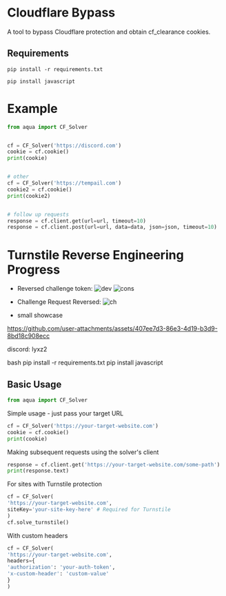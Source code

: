 # Cloudflare Bypass

A tool to bypass Cloudflare protection and obtain cf_clearance cookies.

## Requirements
```
pip install -r requirements.txt
```
```
pip install javascript
```

# Example
```python
from aqua import CF_Solver


cf = CF_Solver('https://discord.com')
cookie = cf.cookie()
print(cookie)


# other
cf = CF_Solver('https://tempail.com')
cookie2 = cf.cookie()
print(cookie2)


# follow up requests
response = cf.client.get(url=url, timeout=10)
response = cf.client.post(url=url, data=data, json=json, timeout=10)

```

# Turnstile Reverse Engineering Progress
- Reversed challenge token:
![dev](https://github.com/LOBYXLYX/Cloudflare-Bypass/blob/main/images/20241107_171954.jpg)
![cons](https://github.com/LOBYXLYX/Cloudflare-Bypass/blob/main/images/20241107_172047.jpg)

- Challenge Request Reversed:
![ch](https://github.com/LOBYXLYX/Cloudflare-Bypass/blob/main/images/20241126_205308.jpg)

- small showcase

https://github.com/user-attachments/assets/407ee7d3-86e3-4d19-b3d9-8bd18c908ecc


discord: lyxz2


bash
pip install -r requirements.txt
pip install javascript


## Basic Usage

```python
from aqua import CF_Solver
```
Simple usage - just pass your target URL
```python
cf = CF_Solver('https://your-target-website.com')
cookie = cf.cookie()
print(cookie)
```

Making subsequent requests using the solver's client
```python
response = cf.client.get('https://your-target-website.com/some-path')
print(response.text)
```

For sites with Turnstile protection
```python
cf = CF_Solver(
'https://your-target-website.com',
siteKey='your-site-key-here' # Required for Turnstile
)
cf.solve_turnstile()
```

With custom headers
```python
cf = CF_Solver(
'https://your-target-website.com',
headers={
'authorization': 'your-auth-token',
'x-custom-header': 'custom-value'
}
)
```
